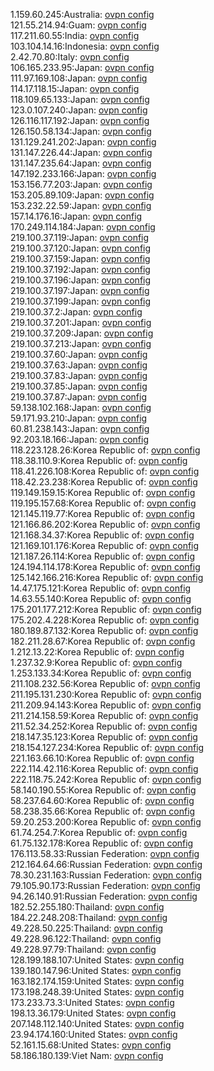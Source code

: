 1.159.60.245:Australia: [ovpn config](vpn/1_159_60_245.ovpn)  
121.55.214.94:Guam: [ovpn config](vpn/121_55_214_94.ovpn)  
117.211.60.55:India: [ovpn config](vpn/117_211_60_55.ovpn)  
103.104.14.16:Indonesia: [ovpn config](vpn/103_104_14_16.ovpn)  
2.42.70.80:Italy: [ovpn config](vpn/2_42_70_80.ovpn)  
106.165.233.95:Japan: [ovpn config](vpn/106_165_233_95.ovpn)  
111.97.169.108:Japan: [ovpn config](vpn/111_97_169_108.ovpn)  
114.17.118.15:Japan: [ovpn config](vpn/114_17_118_15.ovpn)  
118.109.65.133:Japan: [ovpn config](vpn/118_109_65_133.ovpn)  
123.0.107.240:Japan: [ovpn config](vpn/123_0_107_240.ovpn)  
126.116.117.192:Japan: [ovpn config](vpn/126_116_117_192.ovpn)  
126.150.58.134:Japan: [ovpn config](vpn/126_150_58_134.ovpn)  
131.129.241.202:Japan: [ovpn config](vpn/131_129_241_202.ovpn)  
131.147.226.44:Japan: [ovpn config](vpn/131_147_226_44.ovpn)  
131.147.235.64:Japan: [ovpn config](vpn/131_147_235_64.ovpn)  
147.192.233.166:Japan: [ovpn config](vpn/147_192_233_166.ovpn)  
153.156.77.203:Japan: [ovpn config](vpn/153_156_77_203.ovpn)  
153.205.89.109:Japan: [ovpn config](vpn/153_205_89_109.ovpn)  
153.232.22.59:Japan: [ovpn config](vpn/153_232_22_59.ovpn)  
157.14.176.16:Japan: [ovpn config](vpn/157_14_176_16.ovpn)  
170.249.114.184:Japan: [ovpn config](vpn/170_249_114_184.ovpn)  
219.100.37.119:Japan: [ovpn config](vpn/219_100_37_119.ovpn)  
219.100.37.120:Japan: [ovpn config](vpn/219_100_37_120.ovpn)  
219.100.37.159:Japan: [ovpn config](vpn/219_100_37_159.ovpn)  
219.100.37.192:Japan: [ovpn config](vpn/219_100_37_192.ovpn)  
219.100.37.196:Japan: [ovpn config](vpn/219_100_37_196.ovpn)  
219.100.37.197:Japan: [ovpn config](vpn/219_100_37_197.ovpn)  
219.100.37.199:Japan: [ovpn config](vpn/219_100_37_199.ovpn)  
219.100.37.2:Japan: [ovpn config](vpn/219_100_37_2.ovpn)  
219.100.37.201:Japan: [ovpn config](vpn/219_100_37_201.ovpn)  
219.100.37.209:Japan: [ovpn config](vpn/219_100_37_209.ovpn)  
219.100.37.213:Japan: [ovpn config](vpn/219_100_37_213.ovpn)  
219.100.37.60:Japan: [ovpn config](vpn/219_100_37_60.ovpn)  
219.100.37.63:Japan: [ovpn config](vpn/219_100_37_63.ovpn)  
219.100.37.83:Japan: [ovpn config](vpn/219_100_37_83.ovpn)  
219.100.37.85:Japan: [ovpn config](vpn/219_100_37_85.ovpn)  
219.100.37.87:Japan: [ovpn config](vpn/219_100_37_87.ovpn)  
59.138.102.168:Japan: [ovpn config](vpn/59_138_102_168.ovpn)  
59.171.93.210:Japan: [ovpn config](vpn/59_171_93_210.ovpn)  
60.81.238.143:Japan: [ovpn config](vpn/60_81_238_143.ovpn)  
92.203.18.166:Japan: [ovpn config](vpn/92_203_18_166.ovpn)  
118.223.128.26:Korea Republic of: [ovpn config](vpn/118_223_128_26.ovpn)  
118.38.110.9:Korea Republic of: [ovpn config](vpn/118_38_110_9.ovpn)  
118.41.226.108:Korea Republic of: [ovpn config](vpn/118_41_226_108.ovpn)  
118.42.23.238:Korea Republic of: [ovpn config](vpn/118_42_23_238.ovpn)  
119.149.159.15:Korea Republic of: [ovpn config](vpn/119_149_159_15.ovpn)  
119.195.157.68:Korea Republic of: [ovpn config](vpn/119_195_157_68.ovpn)  
121.145.119.77:Korea Republic of: [ovpn config](vpn/121_145_119_77.ovpn)  
121.166.86.202:Korea Republic of: [ovpn config](vpn/121_166_86_202.ovpn)  
121.168.34.37:Korea Republic of: [ovpn config](vpn/121_168_34_37.ovpn)  
121.169.101.176:Korea Republic of: [ovpn config](vpn/121_169_101_176.ovpn)  
121.187.26.114:Korea Republic of: [ovpn config](vpn/121_187_26_114.ovpn)  
124.194.114.178:Korea Republic of: [ovpn config](vpn/124_194_114_178.ovpn)  
125.142.166.216:Korea Republic of: [ovpn config](vpn/125_142_166_216.ovpn)  
14.47.175.121:Korea Republic of: [ovpn config](vpn/14_47_175_121.ovpn)  
14.63.55.140:Korea Republic of: [ovpn config](vpn/14_63_55_140.ovpn)  
175.201.177.212:Korea Republic of: [ovpn config](vpn/175_201_177_212.ovpn)  
175.202.4.228:Korea Republic of: [ovpn config](vpn/175_202_4_228.ovpn)  
180.189.87.132:Korea Republic of: [ovpn config](vpn/180_189_87_132.ovpn)  
182.211.28.67:Korea Republic of: [ovpn config](vpn/182_211_28_67.ovpn)  
1.212.13.22:Korea Republic of: [ovpn config](vpn/1_212_13_22.ovpn)  
1.237.32.9:Korea Republic of: [ovpn config](vpn/1_237_32_9.ovpn)  
1.253.133.34:Korea Republic of: [ovpn config](vpn/1_253_133_34.ovpn)  
211.108.232.56:Korea Republic of: [ovpn config](vpn/211_108_232_56.ovpn)  
211.195.131.230:Korea Republic of: [ovpn config](vpn/211_195_131_230.ovpn)  
211.209.94.143:Korea Republic of: [ovpn config](vpn/211_209_94_143.ovpn)  
211.214.158.59:Korea Republic of: [ovpn config](vpn/211_214_158_59.ovpn)  
211.52.34.252:Korea Republic of: [ovpn config](vpn/211_52_34_252.ovpn)  
218.147.35.123:Korea Republic of: [ovpn config](vpn/218_147_35_123.ovpn)  
218.154.127.234:Korea Republic of: [ovpn config](vpn/218_154_127_234.ovpn)  
221.163.66.10:Korea Republic of: [ovpn config](vpn/221_163_66_10.ovpn)  
222.114.42.116:Korea Republic of: [ovpn config](vpn/222_114_42_116.ovpn)  
222.118.75.242:Korea Republic of: [ovpn config](vpn/222_118_75_242.ovpn)  
58.140.190.55:Korea Republic of: [ovpn config](vpn/58_140_190_55.ovpn)  
58.237.64.60:Korea Republic of: [ovpn config](vpn/58_237_64_60.ovpn)  
58.238.35.66:Korea Republic of: [ovpn config](vpn/58_238_35_66.ovpn)  
59.20.253.200:Korea Republic of: [ovpn config](vpn/59_20_253_200.ovpn)  
61.74.254.7:Korea Republic of: [ovpn config](vpn/61_74_254_7.ovpn)  
61.75.132.178:Korea Republic of: [ovpn config](vpn/61_75_132_178.ovpn)  
176.113.58.33:Russian Federation: [ovpn config](vpn/176_113_58_33.ovpn)  
212.164.64.66:Russian Federation: [ovpn config](vpn/212_164_64_66.ovpn)  
78.30.231.163:Russian Federation: [ovpn config](vpn/78_30_231_163.ovpn)  
79.105.90.173:Russian Federation: [ovpn config](vpn/79_105_90_173.ovpn)  
94.26.140.91:Russian Federation: [ovpn config](vpn/94_26_140_91.ovpn)  
182.52.255.180:Thailand: [ovpn config](vpn/182_52_255_180.ovpn)  
184.22.248.208:Thailand: [ovpn config](vpn/184_22_248_208.ovpn)  
49.228.50.225:Thailand: [ovpn config](vpn/49_228_50_225.ovpn)  
49.228.96.122:Thailand: [ovpn config](vpn/49_228_96_122.ovpn)  
49.228.97.79:Thailand: [ovpn config](vpn/49_228_97_79.ovpn)  
128.199.188.107:United States: [ovpn config](vpn/128_199_188_107.ovpn)  
139.180.147.96:United States: [ovpn config](vpn/139_180_147_96.ovpn)  
163.182.174.159:United States: [ovpn config](vpn/163_182_174_159.ovpn)  
173.198.248.39:United States: [ovpn config](vpn/173_198_248_39.ovpn)  
173.233.73.3:United States: [ovpn config](vpn/173_233_73_3.ovpn)  
198.13.36.179:United States: [ovpn config](vpn/198_13_36_179.ovpn)  
207.148.112.140:United States: [ovpn config](vpn/207_148_112_140.ovpn)  
23.94.174.160:United States: [ovpn config](vpn/23_94_174_160.ovpn)  
52.161.15.68:United States: [ovpn config](vpn/52_161_15_68.ovpn)  
58.186.180.139:Viet Nam: [ovpn config](vpn/58_186_180_139.ovpn)  
